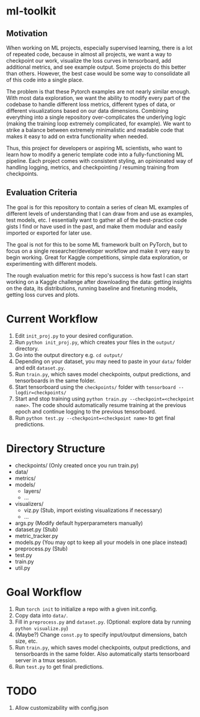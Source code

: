 # ml-toolkit

## Motivation
When working on ML projects, especially supervised learning, there is a lot of repeated code, because in almost all projects, we want a way to checkpoint our work, visualize the loss curves in tensorboard, add additional metrics, and see example output. Some projects do this better than others. However, the best case would be some way to consolidate all of this code into a single place.

The problem is that these Pytorch examples are not nearly similar enough. With most data exploration, we want the ability to modify every part of the codebase to handle different loss metrics, different types of data, or different visualizations based on our data dimensions. Combining everything into a single repository over-complicates the underlying logic (making the training loop extremely complicated, for example). We want to strike a balance between extremely minimalistic and readable code that makes it easy to add on extra functionality when needed.

Thus, this project for developers or aspiring ML scientists, who want to learn how to modify a generic template code into a fully-functioning ML pipeline. Each project comes with consistent styling, an opinionated way of handling logging, metrics, and checkpointing / resuming training from checkpoints.


## Evaluation Criteria
The goal is for this repository to contain a series of clean ML examples of different levels of understanding that I can draw from and use as examples, test models, etc. I essentially want to gather all of the best-practice code gists I find or have used in the past, and make them modular and easily imported or exported for later use.

The goal is not for this to be some ML framework built on PyTorch, but to focus on a single researcher/developer workflow and make it very easy to begin working. Great for Kaggle competitions, simple data exploration, or experimenting with different models.

The rough evaluation metric for this repo's success is how fast I can start working on a Kaggle challenge after downloading the data: getting insights on the data, its distributions, running baseline and finetuning models, getting loss curves and plots.


# Current Workflow
1. Edit `init_proj.py` to your desired configuration.
2. Run `python init_proj.py`, which creates your files in the `output/` directory.
3. Go into the output directory e.g. `cd output/`
3. Depending on your dataset, you may need to paste in your `data/` folder and edit `dataset.py`.
4. Run `train.py`, which saves model checkpoints, output predictions, and tensorboards in the same folder.
5. Start tensorboard using the `checkpoints/` folder with `tensorboard --logdir=checkpoints/`
6. Start and stop training using `python train.py --checkpoint=<checkpoint name>`. The code should automatically resume training at the previous epoch and continue logging to the previous tensorboard.
7. Run `python test.py --checkpoint=<checkpoint name>` to get final predictions.


# Directory Structure
- checkpoints/                  (Only created once you run train.py)
- data/
- metrics/
- models/
    - layers/
    - ...
- visualizers/
    - viz.py                    (Stub, import existing visualizations if necessary)
    - ...
- args.py                       (Modify default hyperparameters manually)
- dataset.py                    (Stub)
- metric_tracker.py
- models.py                     (You may opt to keep all your models in one place instead)
- preprocess.py                 (Stub)
- test.py
- train.py
- util.py


# Goal Workflow
1. Run `torch init` to initialize a repo with a given init.config.
2. Copy data into `data/`.
3. Fill in `preprocess.py` and `dataset.py`. (Optional: explore data by running `python visualize.py`)
4. (Maybe?) Change `const.py` to specify input/output dimensions, batch size, etc.
5. Run `train.py`, which saves model checkpoints, output predictions, and tensorboards in the same folder. Also automatically starts tensorboard server in a tmux session.
6. Run `test.py` to get final predictions.


# TODO
1. Allow customizability with config.json
